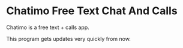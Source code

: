 # Chatimo Free Text Chat And Calls

 Chatimo is a free text + calls app.
 
 This program gets updates very quickly from now.

